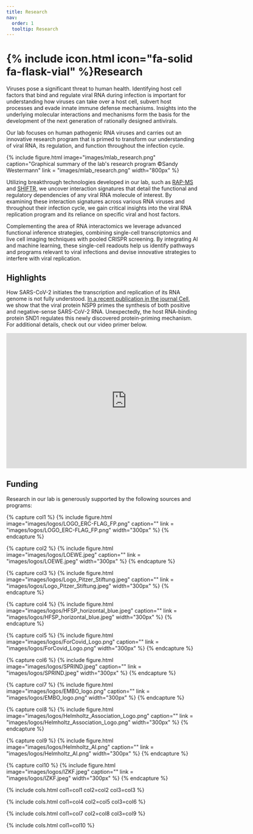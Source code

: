 ```yaml
---
title: Research
nav:
  order: 1
  tooltip: Research
---
```


# {% include icon.html icon="fa-solid fa-flask-vial" %}Research

Viruses pose a significant threat to human health. Identifying host cell factors that bind and regulate viral RNA during infection is important for understanding how viruses can take over a host cell, subvert host processes and evade innate immune defense mechanisms. Insights into the underlying molecular interactions and mechanisms form the basis for the development of the next generation of rationally designed antivirals.

Our lab focuses on human pathogenic RNA viruses and carries out an innovative research program that is primed to transform our understanding of viral RNA, its regulation, and function throughout the infection cycle.


{%
  include figure.html
  image="images/mlab_research.png"
  caption="Graphical summary of the lab's research program ©Sandy Westermann"
  link = "images/mlab_research.png"
  width="800px"
%}

Utilizing breakthrough technologies developed in our lab, such as [RAP-MS](https://doi.org/10.1038/s41564-020-00846-z) and [SHIFTR](https://doi.org/10.1093/nar/gkae038), we uncover interaction signatures that detail the functional and regulatory dependencies of any viral RNA molecule of interest. By examining these interaction signatures across various RNA viruses and throughout their infection cycle, we gain critical insights into the viral RNA replication program and its reliance on specific viral and host factors.

Complementing the area of RNA interactomics we leverage advanced functional inference strategies, combining single-cell transcriptomics and live cell imaging techniques with pooled CRISPR screening. By integrating AI and machine learning, these single-cell readouts help us identify pathways and programs relevant to viral infections and devise innovative strategies to interfere with viral replication.


<!-- ![](https://www.youtube.com/embed/c57mRJEIfWc) -->

## Highlights

How SARS-CoV-2 initiates the transcription and replication of its RNA genome is not fully understood. [In a recent publication in the journal Cell](https://doi.org/gstdzg), we show that the viral protein NSP9 primes the synthesis of both positive and negative-sense SARS-CoV-2 RNA. Unexpectedly, the host RNA-binding protein SND1 regulates this newly discovered protein-priming mechanism. For additional details, check out our video primer below.

<iframe width="632" height="356" src="https://www.youtube.com/embed/c57mRJEIfWc" title="Unexpected findings on SARS-CoV-2 replication" frameborder="0" allow="accelerometer; autoplay; clipboard-write; encrypted-media; gyroscope; picture-in-picture; web-share" allowfullscreen></iframe> 


## Funding

Research in our lab is generously supported by the following sources and programs:

{% capture col1 %}
{%
  include figure.html
  image="images/logos/LOGO_ERC-FLAG_FP.png"
  caption=""
  link = "images/logos/LOGO_ERC-FLAG_FP.png"
  width="300px"
%}
{% endcapture %}

{% capture col2 %}
{%
  include figure.html
  image="images/logos/LOEWE.jpeg"
  caption=""
  link = "images/logos/LOEWE.jpeg"
  width="300px"
%}
{% endcapture %}

{% capture col3 %}
{%
  include figure.html
  image="images/logos/Logo_Pitzer_Stiftung.jpeg"
  caption=""
  link = "images/logos/Logo_Pitzer_Stiftung.jpeg"
  width="300px"
%}
{% endcapture %}

{% capture col4 %}
{%
  include figure.html
  image="images/logos/HFSP_horizontal_blue.jpeg"
  caption=""
  link = "images/logos/HFSP_horizontal_blue.jpeg"
  width="300px"
%}
{% endcapture %}

{% capture col5 %}
{%
  include figure.html
  image="images/logos/ForCovid_Logo.png"
  caption=""
  link = "images/logos/ForCovid_Logo.png"
  width="300px"
%}
{% endcapture %}

{% capture col6 %}
{%
  include figure.html
  image="images/logos/SPRIND.jpeg"
  caption=""
  link = "images/logos/SPRIND.jpeg"
  width="300px"
%}
{% endcapture %}

{% capture col7 %}
{%
  include figure.html
  image="images/logos/EMBO_logo.png"
  caption=""
  link = "images/logos/EMBO_logo.png"
  width="300px"
%}
{% endcapture %}

{% capture col8 %}
{%
  include figure.html
  image="images/logos/Helmholtz_Association_Logo.png"
  caption=""
  link = "images/logos/Helmholtz_Association_Logo.png"
  width="300px"
%}
{% endcapture %}

{% capture col9 %}
{%
  include figure.html
  image="images/logos/Helmholtz_AI.png"
  caption=""
  link = "images/logos/Helmholtz_AI.png"
  width="300px"
%}
{% endcapture %}

{% capture col10 %}
{%
  include figure.html
  image="images/logos/IZKF.jpeg"
  caption=""
  link = "images/logos/IZKF.jpeg"
  width="300px"
%}
{% endcapture %}

{%
  include cols.html
  col1=col1
  col2=col2
  col3=col3
%}

{%
  include cols.html
  col1=col4
  col2=col5
  col3=col6
%}

{%
  include cols.html
  col1=col7
  col2=col8
  col3=col9
%}

{%
  include cols.html
  col1=col10
%}

